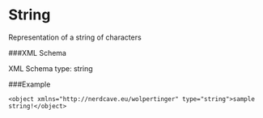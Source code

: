 String
=====

Representation of a string of characters

###XML Schema

XML Schema type: string


###Example

	<object xmlns="http://nerdcave.eu/wolpertinger" type="string">sample string!</object>



